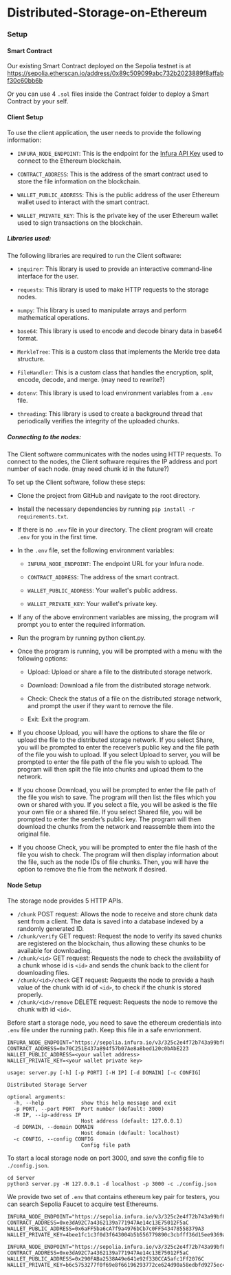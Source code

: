 # Distributed-Storage-on-Ethereum
### Setup
#### Smart Contract

Our existing Smart Contract deployed on the Sepolia testnet is at https://sepolia.etherscan.io/address/0x89c509099abc732b2023889f8affabf30c60bb6b

Or you can use 4 `.sol` files inside the Contract folder to deploy a Smart Contract by your self.

#### Client Setup

To use the client application, the user needs to provide the following information:

- `INFURA_NODE_ENDPOINT`: This is the endpoint for the [Infura API Key](https://www.infura.io/) used to connect to the Ethereum blockchain.

- `CONTRACT_ADDRESS`: This is the address of the smart contract used to store the file information on the blockchain.

- `WALLET_PUBLIC_ADDRESS`: This is the public address of the user Ethereum wallet used to interact with the smart contract.

- `WALLET_PRIVATE_KEY`: This is the private key of the user Ethereum wallet used to sign transactions on the blockchain.

##### Libraries used:
The following libraries are required to run the Client software:

- `inquirer`: This library is used to provide an interactive command-line interface for the user.

- `requests`: This library is used to make HTTP requests to the storage nodes.

- `numpy`: This library is used to manipulate arrays and perform mathematical operations.

- `base64`: This library is used to encode and decode binary data in base64 format.

- `MerkleTree`: This is a custom class that implements the Merkle tree data structure.

- `FileHandler`: This is a custom class that handles the encryption, split, encode, decode, and merge. (may need to rewrite?)

- `dotenv`: This library is used to load environment variables from a `.env` file.

- `threading`: This library is used to create a background thread that periodically verifies the integrity of the uploaded chunks.

##### Connecting to the nodes:

The Client software communicates with the nodes using HTTP requests. To connect to the nodes, the Client software requires the IP address and port number of each node.  (may need chunk id in the future?)

To set up the Client software, follow these steps:

- Clone the project from GitHub and navigate to the root directory.

- Install the necessary dependencies by running `pip install -r requirements.txt`.

- If there is no `.env` file in your directory. The client program will create `.env` for you in the first time.

- In the `.env` file, set the following environment variables:

  - `INFURA_NODE_ENDPOINT`: The endpoint URL for your Infura node.

  - `CONTRACT_ADDRESS`: The address of the smart contract.

  - `WALLET_PUBLIC_ADDRESS`: Your wallet's public address.

  - `WALLET_PRIVATE_KEY`: Your wallet's private key.

- If any of the above environment variables are missing, the program will prompt you to enter the required information.

- Run the program by running python client.py.

- Once the program is running, you will be prompted with a menu with the following options:

  - Upload: Upload or share a file to the distributed storage network. 

  - Download: Download a file from the distributed storage network.

  - Check: Check the status of a file on the distributed storage network, and prompt the user if they want to remove the file.

  - Exit: Exit the program.

- If you choose Upload, you will have the options to share the file or upload the file to the distributed storage network. If you select Share, you will be prompted to enter the receiver’s public key and the file path of the file you wish to upload. If you select Upload to server, you will be prompted to enter the file path of the file you wish to upload. The program will then split the file into chunks and upload them to the network.

- If you choose Download, you will be prompted to enter the file path of the file you wish to save. The program will then list the files which you own or shared with you. If you select a file, you will be asked is the file your own file or a shared file. If you select Shared file, you will be prompted to enter the sender’s public key. The program will then download the chunks from the network and reassemble them into the original file.

- If you choose Check, you will be prompted to enter the file hash of the file you wish to check. The program will then display information about the file, such as the node IDs of file chunks. Then, you will have the option to remove the file from the network if desired.


#### Node Setup
The storage node provides 5 HTTP APIs.

- `/chunk` POST request: Allows the node to receive and store chunk data sent from a client. The data is saved into a database indexed by a randomly generated ID.
- `/chunk/verify` GET request: Request the node to verify its saved chunks are registered on the blockchain, thus allowing these chunks to be available for downloading.
- `/chunk/<id>` GET request: Requests the node to check the availability of a chunk whose id is `<id>` and sends the chunk back to the client for downloading files.
- `/chunk/<id>/check` GET request: Requests the node to provide a hash value of the chunk with id of `<id>`,  to check if the chunk is stored properly.
- `/chunk/<id>/remove` DELETE request: Requests the node to remove the chunk with id `<id>`.

Before start a storage node, you need to save the ethereum credentials into `.env` file under the running path. Keep this file in a safe envrionment.

```
INFURA_NODE_ENDPOINT="https://sepolia.infura.io/v3/325c2e4f72b743a99bf8325760da19c5"
CONTRACT_ADDRESS=0x70C251E437a894f57b07Ae8a8bed120c0bAbE223
WALLET_PUBLIC_ADDRESS=<your wallet address>
WALLET_PRIVATE_KEY=<your wallet private key>
```

```
usage: server.py [-h] [-p PORT] [-H IP] [-d DOMAIN] [-c CONFIG]

Distributed Storage Server

optional arguments:
  -h, --help            show this help message and exit
  -p PORT, --port PORT  Port number (default: 3000)
  -H IP, --ip-address IP
                        Host address (default: 127.0.0.1)
  -d DOMAIN, --domain DOMAIN
                        Host domain (default: localhost)
  -c CONFIG, --config CONFIG
                        Config file path
```

To start a local storage node on port 3000, and save the config file to `./config.json`.

```shell
cd Server
python3 server.py -H 127.0.0.1 -d localhost -p 3000 -c ./config.json
```


We provide two set of `.env` that contains ethereum key pair for testers, you can search Sepolia Faucet to acquire test Ethereums.

```
INFURA_NODE_ENDPOINT="https://sepolia.infura.io/v3/325c2e4f72b743a99bf8325760da19c5"
CONTRACT_ADDRESS=0xe3dA92C7a4362139a771947Ae14c13E75012F5aC
WALLET_PUBLIC_ADDRESS=0x6aFF5ba6cA7f9a4976bCb7c0FF543478558379A3
WALLET_PRIVATE_KEY=4bee1fc1c3f0d3f643004b5b556779890c3cbfff36d15ee9369ae0ddda11a2e7
```

```
INFURA_NODE_ENDPOINT="https://sepolia.infura.io/v3/325c2e4f72b743a99bf8325760da19c5"
CONTRACT_ADDRESS=0xe3dA92C7a4362139a771947Ae14c13E75012F5aC
WALLET_PUBLIC_ADDRESS=0x290FABa2538A49e641e92f330CCA5afc1Ff2076C
WALLET_PRIVATE_KEY=b6c5753277f0f69e8f66196293772ce624d90a58edbfd9275ec426744ecd2dcf
```


